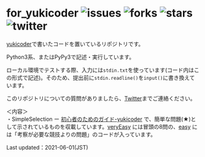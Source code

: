 # for_yukicoder ![issues](https://img.shields.io/github/issues/PyRadiolarus/for_yukicoder?style=plastic) ![forks](https://img.shields.io/github/forks/PyRadiolarus/for_yukicoder?style=plastic) ![stars](https://img.shields.io/github/stars/PyRadiolarus/for_yukicoder?style=plastic) ![twitter](https://img.shields.io/twitter/url?style=social&url=https%3A%2F%2Ftwitter.com%2F4voltex%2F)

[yukicoder](https://yukicoder.me/)で書いたコードを置いているリポジトリです。

Python3系、またはPyPy3で記述・実行しています。

ローカル環境でテストする際、入力には`stdin.txt`を使っています(コード内はこの形式で記述)。そのため、提出前に`stdin.readline()`を`input()`に書き換えています。

このリポジトリについての質問がありましたら、[Twitter](https://www.twitter.com/4voltex/)までご連絡ください。

＜内容＞<br>
・SimpleSelection ー [初心者のためのガイド-yukicoder](https://yukicoder.me/wiki/guide) で、簡単な問題(★)として示されているものを収載しています。[veryEasy](SimpleSelection/veryEasy) には冒頭の8問の、[easy](SimpleSelection/easy) には「考察が必要な競技よりの問題」のコードが入っています。

Last updated：2021-06-01(JST)

